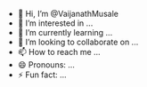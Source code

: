 - 👋 Hi, I’m @VaijanathMusale
- 👀 I’m interested in ...
- 🌱 I’m currently learning ...
- 💞️ I’m looking to collaborate on ...
- 📫 How to reach me ...
- 😄 Pronouns: ...
- ⚡ Fun fact: ...

<!---
VaijanathMusale/VaijanathMusale is a ✨ special ✨ repository because its `README.md` (this file) appears on your GitHub profile.
You can click the Preview link to take a look at your changes.
--->
